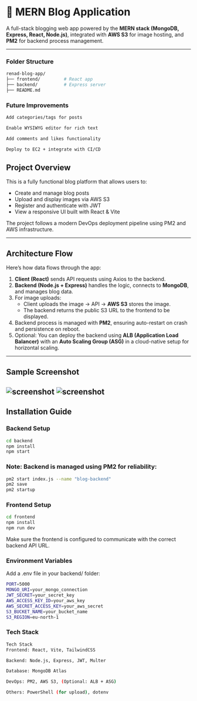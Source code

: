 # 📝 MERN Blog Application

A full-stack blogging web app powered by the **MERN stack (MongoDB, Express, React, Node.js)**, integrated with **AWS S3** for image hosting, and **PM2** for backend process management.

---
###  Folder Structure

```bash
renad-blog-app/
├── frontend/         # React app
├── backend/          # Express server
├── README.md

```
###  Future Improvements

```bash
Add categories/tags for posts

Enable WYSIWYG editor for rich text

Add comments and likes functionality

Deploy to EC2 + integrate with CI/CD


```


##  Project Overview

This is a fully functional blog platform that allows users to:

-  Create and manage blog posts
-  Upload and display images via AWS S3
-  Register and authenticate with JWT
-  View a responsive UI built with React & Vite

The project follows a modern DevOps deployment pipeline using PM2 and AWS infrastructure.

---

##  Architecture Flow

Here’s how data flows through the app:

1. **Client (React)** sends API requests using Axios to the backend.
2. **Backend (Node.js + Express)** handles the logic, connects to **MongoDB**, and manages blog data.
3. For image uploads:
   - Client uploads the image → API → **AWS S3** stores the image.
   - The backend returns the public S3 URL to the frontend to be displayed.
4. Backend process is managed with **PM2**, ensuring auto-restart on crash and persistence on reboot.
5. Optional: You can deploy the backend using **ALB (Application Load Balancer)** with an **Auto Scaling Group (ASG)** in a cloud-native setup for horizontal scaling.

---

##  Sample Screenshot

![screenshot](https://renad-blogapp-frontend.s3.eu-north-1.amazonaws.com/images/image.jpeg)
![screenshot](https://renad-blogapp-frontend.s3.eu-north-1.amazonaws.com/images/my-photo.png.jpeg)
---

##  Installation Guide

###  Backend Setup

```bash
cd backend
npm install
npm start
```
###   Note: Backend is managed using PM2 for reliability:


```bash
pm2 start index.js --name "blog-backend"
pm2 save
pm2 startup

```
###  Frontend Setup

```bash
cd frontend
npm install
npm run dev

```
Make sure the frontend is configured to communicate with the correct backend API URL.


###  Environment Variables
Add a .env file in your backend/ folder:

```bash
PORT=5000
MONGO_URI=your_mongo_connection
JWT_SECRET=your_secret_key
AWS_ACCESS_KEY_ID=your_aws_key
AWS_SECRET_ACCESS_KEY=your_aws_secret
S3_BUCKET_NAME=your_bucket_name
S3_REGION=eu-north-1
```
###  Tech Stack

```bash
Tech Stack
Frontend: React, Vite, TailwindCSS

Backend: Node.js, Express, JWT, Multer

Database: MongoDB Atlas

DevOps: PM2, AWS S3, (Optional: ALB + ASG)

Others: PowerShell (for upload), dotenv


```

